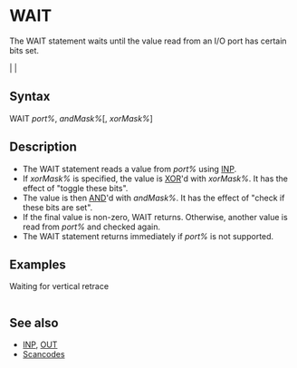 # WAIT

The WAIT statement waits until the value read from an I/O port has certain bits set.

  

|  |

## Syntax

WAIT *port%*, *andMask%*[, *xorMask%*]
  

## Description

* The WAIT statement reads a value from *port%* using [INP](INP.md).
* If *xorMask%* is specified, the value is [XOR](XOR.md)'d with *xorMask%*. It has the effect of "toggle these bits".
* The value is then [AND](AND.md)'d with *andMask%*. It has the effect of "check if these bits are set".
* If the final value is non-zero, WAIT returns. Otherwise, another value is read from *port%* and checked again.
* The WAIT statement returns immediately if *port%* is not supported.

  

## Examples

Waiting for vertical retrace

``` ' Either statement can be used to try to reduce screen flickering. ' If both statements are used, try changing the order.  WAIT &H3DA, 8 ' finishes whenever the screen isn't being written to WAIT &H3DA, 8, 8 ' finishes whenever the screen is being written to  
```

  

## See also

* [INP](INP.md), [OUT](OUT.md)
* [Scancodes](Scancodes.md)

  
